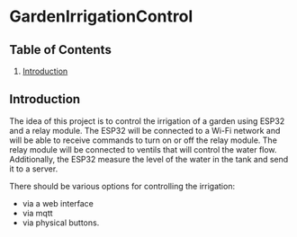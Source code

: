 # GardenIrrigationControl

## Table of Contents

1. [Introduction](#introduction)

## Introduction

The idea of this project is to control the irrigation of a garden using ESP32 and a relay module.
The ESP32 will be connected to a Wi-Fi network and will be able to receive commands to turn on or off the relay module.
The relay module will be connected to ventils that will control the water flow.
Additionally, the ESP32 measure the level of the water in the tank and send it to a server.

There should be various options for controlling the irrigation:

- via a web interface
- via mqtt
- via physical buttons.
